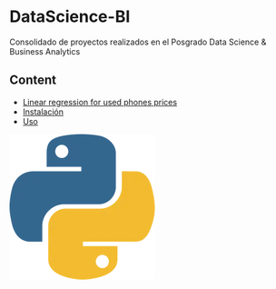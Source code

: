 # DataScience-BI
Consolidado de proyectos realizados en el Posgrado Data Science &amp; Business Analytics

## Content

- [Linear regression for used phones prices](#https://github.com/lauravelandiacharris/DataScience-BI/blob/48d24b7033cecb3ff9580fe3814ac88ac3880448/Projects/Linear%20regression%20for%20used%20phone%20prices.ipynb)
- [Instalación](#instalación)
- [Uso](#uso)

   
![](https://github.com/lauravelandiacharris/DataScience-BI/blob/5f73ba45bfd264a3d16062762b7c0b7825bcd16e/Images/IMG_2192.webp)
